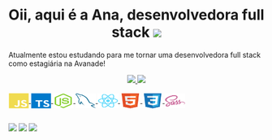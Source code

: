 <h1 align="center"> Oii, aqui é a Ana, desenvolvedora full stack <img src=https://github.com/TheDudeThatCode/TheDudeThatCode/raw/master/Assets/Hi.gif width="30"> </h1>

Atualmente estou estudando para me tornar uma desenvolvedora full stack como estagiária na Avanade!
<div align="center">
  <a href="https://github.com/anatmnegri">
  <img height="180em" src="https://github-readme-stats.vercel.app/api?username=anatmnegri&show_icons=true&theme=tokyonight&include_all_commits=true&count_private=true"/>
  <img height="180em" src="https://github-readme-stats.vercel.app/api/top-langs/?username=anatmnegri&layout=compact&langs_count=7&theme=tokyonight"/>
</div>
<div style="display: inline_block"><br>
  <img align="center" alt="Ana-Js" height="30" width="40" src="https://raw.githubusercontent.com/devicons/devicon/master/icons/javascript/javascript-plain.svg">
  <img align="center" alt="Ana-Ts" height="30" width="40" src="https://raw.githubusercontent.com/devicons/devicon/master/icons/typescript/typescript-plain.svg">
  <img align="center" alt="Ana-Node" height="30" width="40" src="https://raw.githubusercontent.com/devicons/devicon/master/icons/nodejs/nodejs-plain.svg">
  <img align="center" alt="Ana-Node" height="30" width="40" src="https://raw.githubusercontent.com/devicons/devicon/master/icons/mysql/mysql-plain.svg">
  <img align="center" alt="Ana-HTML" height="30" width="40" src="https://raw.githubusercontent.com/devicons/devicon/master/icons/react/react-original.svg">
  <img align="center" alt="Ana-HTML" height="30" width="40" src="https://raw.githubusercontent.com/devicons/devicon/master/icons/html5/html5-original.svg">
  <img align="center" alt="Ana-CSS" height="30" width="40" src="https://raw.githubusercontent.com/devicons/devicon/master/icons/css3/css3-original.svg">
  <img align="center" alt="Ana-CSS" height="30" width="40" src="https://raw.githubusercontent.com/devicons/devicon/master/icons/sass/sass-original.svg">
  
</div>

 ##

<div> 
 
  <a href="https://instagram.com/aninhanegri" target="_blank"><img src="https://img.shields.io/badge/-Instagram-%23E4405F?style=for-the-badge&logo=instagram&logoColor=white" target="_blank"></a>
  <a href = "mailto:anateresamn@gmail.com"><img src="https://img.shields.io/badge/-Gmail-%23333?style=for-the-badge&logo=gmail&logoColor=white" target="_blank"></a>
  <a href="https://www.linkedin.com/in/ana-teresa-negri-7685b51b1/" target="_blank"><img src="https://img.shields.io/badge/-LinkedIn-%230077B5?style=for-the-badge&logo=linkedin&logoColor=white" target="_blank"></a> 
 
</div>
